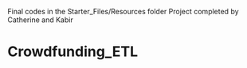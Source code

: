 Final codes in the Starter_Files/Resources folder
Project completed by Catherine and Kabir
# Crowdfunding_ETL
